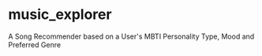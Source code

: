 # music_explorer
A Song Recommender based on a User's MBTI Personality Type, Mood and Preferred Genre
